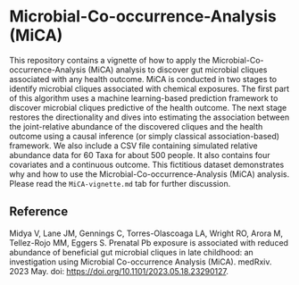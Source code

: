 # Microbial-Co-occurrence-Analysis (MiCA)

This repository contains a vignette of how to apply the Microbial-Co-occurrence-Analysis (MiCA) analysis to discover gut microbial cliques associated with any health outcome. MiCA is conducted in two stages to identify microbial cliques associated with chemical exposures. The first part of this algorithm uses a machine learning-based prediction framework to discover microbial cliques predictive of the health outcome. The next stage restores the directionality and dives into estimating the association between the joint-relative abundance of the discovered cliques and the health outcome using a causal inference (or simply classical association-based) framework. We also include a CSV file containing simulated relative abundance data for 60 Taxa for about 500 people. It also contains four covariates and a continuous outcome. This fictitious dataset demonstrates why and how to use the Microbial-Co-occurrence-Analysis (MiCA) analysis. Please read the `MiCA-vignette.md` tab for further discussion. 


## Reference

Midya V, Lane JM, Gennings C, Torres-Olascoaga LA, Wright RO, Arora M, Tellez-Rojo MM, Eggers S. Prenatal Pb exposure is associated with reduced abundance of beneficial gut microbial cliques in late childhood: an investigation using Microbial Co-occurrence Analysis (MiCA). medRxiv. 2023 May. doi: https://doi.org/10.1101/2023.05.18.23290127.

